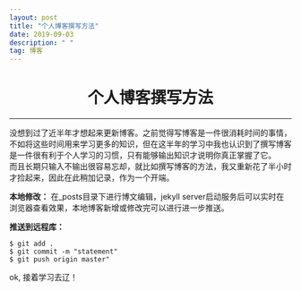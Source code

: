 ```yaml
---
layout: post
title: "个人博客撰写方法"
date: 2019-09-03 
description: " "
tag: 博客 
---   
```

# **<center>个人博客撰写方法</center>**
***
  没想到过了近半年才想起来更新博客。之前觉得写博客是一件很消耗时间的事情，不如将这些时间用来学习更多的知识，但在这半年的学习中我也认识到了撰写博客是一件很有利于个人学习的习惯，只有能够输出知识才说明你真正掌握了它。
 <br/>
  而且长期只输入不输出很容易忘却，就比如撰写博客的方法，我又重新花了半小时才捡起来，因此在此稍加记录，作为一个开端。
 
 **本地修改：** 在_posts目录下进行博文编辑，jekyll server启动服务后可以实时在浏览器查看效果，本地博客新增或修改完可以进行进一步推送。
 
 **推送到远程库：**  
 ```
$ git add .
$ git commit -m "statement"
$ git push origin master" 
```

 ok, 接着学习去辽！
 <br/><br/>

